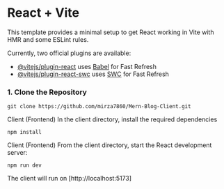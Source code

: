# React + Vite

This template provides a minimal setup to get React working in Vite with HMR and some ESLint rules.

Currently, two official plugins are available:

- [@vitejs/plugin-react](https://github.com/vitejs/vite-plugin-react/blob/main/packages/plugin-react/README.md) uses [Babel](https://babeljs.io/) for Fast Refresh
- [@vitejs/plugin-react-swc](https://github.com/vitejs/vite-plugin-react-swc) uses [SWC](https://swc.rs/) for Fast Refresh
### 1. Clone the Repository
```
git clone https://github.com/mirza7860/Mern-Blog-Client.git
```
Client (Frontend)
In the client directory, install the required dependencies
```
npm install
```
Client (Frontend)
From the client directory, start the React development server:
```
npm run dev
```
The client will run on [http://localhost:5173]







